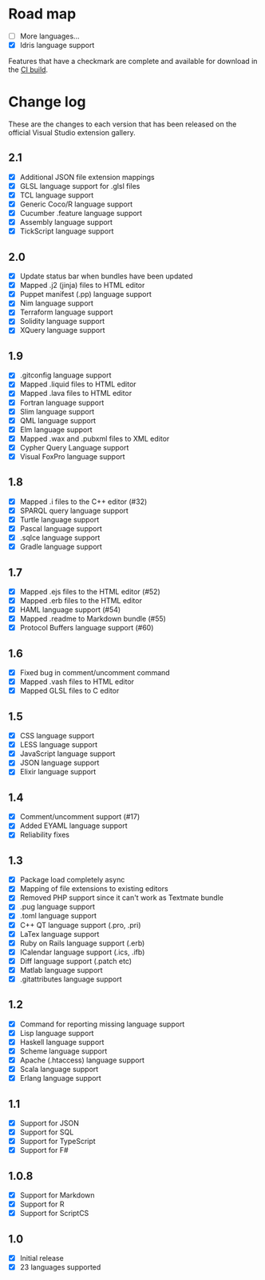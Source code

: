# Road map

- [ ] More languages...
- [x] Idris language support

Features that have a checkmark are complete and available for
download in the
[CI build](http://vsixgallery.com/extension/4773ce75-6f30-4269-9557-1f7c30a47be2/).

# Change log

These are the changes to each version that has been released
on the official Visual Studio extension gallery.

## 2.1

- [x] Additional JSON file extension mappings
- [x] GLSL language support for .glsl files
- [x] TCL language support
- [x] Generic Coco/R language support
- [x] Cucumber .feature language support
- [x] Assembly language support
- [x] TickScript language support

## 2.0

- [x] Update status bar when bundles have been updated
- [x] Mapped .j2 (jinja) files to HTML editor
- [x] Puppet manifest (.pp) language support
- [x] Nim language support
- [x] Terraform language support
- [x] Solidity language support
- [x] XQuery language support

## 1.9

- [x] .gitconfig language support
- [x] Mapped .liquid files to HTML editor
- [x] Mapped .lava files to HTML editor
- [x] Fortran language support
- [x] Slim language support
- [x] QML language support
- [x] Elm language support
- [x] Mapped .wax and .pubxml files to XML editor
- [x] Cypher Query Language support
- [x] Visual FoxPro language support

## 1.8

- [x] Mapped .i files to the C++ editor (#32)
- [x] SPARQL query language support
- [x] Turtle language support
- [x] Pascal language support
- [x] .sqlce language support
- [x] Gradle language support

## 1.7

- [x] Mapped .ejs files to the HTML editor (#52)
- [x] Mapped .erb files to the HTML editor
- [x] HAML language support (#54)
- [x] Mapped .readme to Markdown bundle (#55)
- [x] Protocol Buffers language support (#60)

## 1.6

- [x] Fixed bug in comment/uncomment command
- [x] Mapped .vash files to HTML editor
- [x] Mapped GLSL files to C editor

## 1.5

- [x] CSS language support
- [x] LESS language support
- [x] JavaScript language support
- [x] JSON language support
- [x] Elixir language support

## 1.4

- [x] Comment/uncomment support (#17)
- [x] Added EYAML language support
- [x] Reliability fixes

## 1.3

- [x] Package load completely async
- [x] Mapping of file extensions to existing editors
- [x] Removed PHP support since it can't work as Textmate bundle
- [x] .pug language support
- [x] .toml language support
- [x] C++ QT language support (.pro, .pri)
- [x] LaTex language support
- [x] Ruby on Rails language support (.erb)
- [x] ICalendar language support (.ics, .ifb)
- [x] Diff language support (.patch etc)
- [x] Matlab language support
- [x] .gitattributes language support

## 1.2

- [x] Command for reporting missing language support
- [x] Lisp language support
- [x] Haskell language support
- [x] Scheme language support
- [x] Apache (.htaccess) language support
- [x] Scala language support
- [x] Erlang language support

## 1.1

- [x] Support for JSON
- [x] Support for SQL
- [x] Support for TypeScript
- [x] Support for F#

## 1.0.8

- [x] Support for Markdown
- [x] Support for R
- [x] Support for ScriptCS

## 1.0

- [x] Initial release
- [x] 23 languages supported